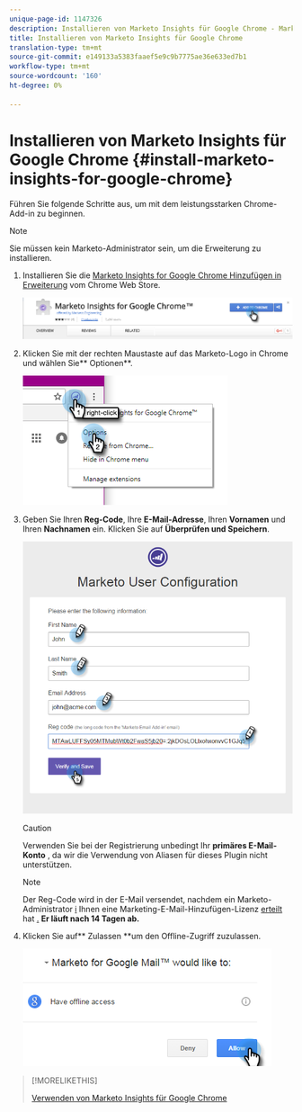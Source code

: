 ```yaml
---
unique-page-id: 1147326
description: Installieren von Marketo Insights für Google Chrome - Marketing Docs - Produktdokumentation
title: Installieren von Marketo Insights für Google Chrome
translation-type: tm+mt
source-git-commit: e149133a5383faaef5e9c9b7775ae36e633ed7b1
workflow-type: tm+mt
source-wordcount: '160'
ht-degree: 0%

---
```



# Installieren von Marketo Insights für Google Chrome {#install-marketo-insights-for-google-chrome}

Führen Sie folgende Schritte aus, um mit dem leistungsstarken Chrome-Add-in zu beginnen.

>[!NOTE]
>
>Sie müssen kein Marketo-Administrator sein, um die Erweiterung zu installieren.

1. Installieren Sie die [Marketo Insights for Google Chrome Hinzufügen in Erweiterung](https://chrome.google.com/webstore/detail/marketo-for-google-mail/jjkfbhajlmoeegbjgjipliamplidmbjb) vom Chrome Web Store.

   ![](assets/image2015-10-5-10-3a24-3a7.png)

1. Klicken Sie mit der rechten Maustaste auf das Marketo-Logo in Chrome und wählen Sie** Optionen**.

   ![](assets/two.png)

1. Geben Sie Ihren **Reg-Code**, Ihre **E-Mail-Adresse**, Ihren **Vornamen** und Ihren **Nachnamen** ein. Klicken Sie auf **Überprüfen und Speichern**.

   ![](assets/three.png)

   >[!CAUTION]
   >
   >Verwenden Sie bei der Registrierung unbedingt Ihr **primäres E-Mail-Konto** , da wir die Verwendung von Aliasen für dieses Plugin nicht unterstützen.

   >[!NOTE]
   >
   >Der Reg-Code wird in der E-Mail versendet, nachdem ein Marketo-Administrator [i](http://docs.marketo.com/pages/viewpage.action?pageid=7510848) Ihnen eine Marketing-E-Mail-Hinzufügen-Lizenz [erteilt](../../../product-docs/marketo-sales-insight/msi-outlook-plugin/issue-a-marketo-email-add-in-license.md) hat [.](http://docs.marketo.com/pages/viewpage.action?pageid=7510848) **Er läuft nach 14 Tagen ab.**

1. Klicken Sie auf** Zulassen **um den Offline-Zugriff zuzulassen.

   ![](assets/image2015-10-5-10-3a34-3a1.png)

>[!MORELIKETHIS]
>
>[Verwenden von Marketo Insights für Google Chrome](using-marketo-insights-for-google-chrome.md)

